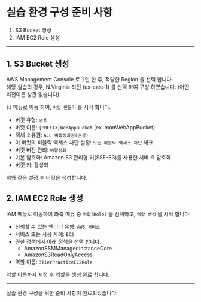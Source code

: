 # 실습 환경 구성 준비 사항


1. S3 Bucket 생성
2. IAM EC2 Role 생성

---
## 1. S3 Bucket 생성
AWS Management Console 로그인 한 후, 적당한 Region 을 선택 합니다.  
해당 실습의 경우, N.Virginia 리전 (us-east-1) 를 선택 하여 구성 하였습니다. (어떤 리전이든 상관 없습니다)  

`S3` 메뉴로 이동 하여, `버킷 만들기` 를 시작 합니다.
- 버킷 유형: `범용`
- 버킷 이름: `{PREFIX}WebAppBucket` (ex. monWebAppBucket)
- 객체 소유권: `ACL 비활성화됨(권장)`
- 이 버킷의 퍼블릭 액세스 차단 설정: `모든 퍼블릭 액세스 차단` 체크
- 버킷 버전 관리: `비활성화`
- 기본 암호화: Amazon S3 관리형 키(SSE-S3)를 사용한 서버 측 암호화
- 버킷 키: 활성화

위와 같은 설정 후 버킷을 생성합니다. 


## 2. IAM EC2 Role 생성
IAM 메뉴로 이동하여 좌측 메뉴 중 `역할(Role)` 을 선택하고, `역할 생성` 을 시작 합니다.

- 신뢰할 수 있는 엔티티 유형: `AWS 서비스`
- 서비스 또는 사용 사례: `EC2`
- 권한 정책에서 아래 정책을 선택 합니다.
  * AmazonSSMManagedInstanceCore
  * AmazonS3ReadOnlyAccess
- 역할 이름: `3TierPracticeEC2Role`  

역할 이름까지 지정 후 역할을 생성 완료 합니다.

---

실습 환경 구성을 위한 준비 사항이 완료되었습니다.